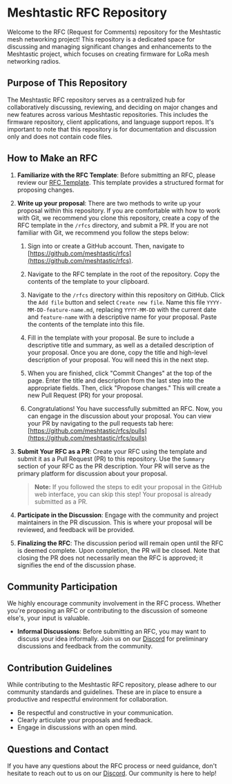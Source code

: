 # Meshtastic RFC Repository

Welcome to the RFC (Request for Comments) repository for the Meshtastic mesh networking project! This repository is a dedicated space for discussing and managing significant changes and enhancements to the Meshtastic project, which focuses on creating firmware for LoRa mesh networking radios.

## Purpose of This Repository

The Meshtastic RFC repository serves as a centralized hub for collaboratively discussing, reviewing, and deciding on major changes and new features across various Meshtastic repositories. This includes the firmware repository, client applications, and language support repos. It's important to note that this repository is for documentation and discussion only and does not contain code files.

## How to Make an RFC

1. **Familiarize with the RFC Template**: Before submitting an RFC, please review our [RFC Template](YYYY-MM-DD-feature-name.md). This template provides a structured format for proposing changes.

1. **Write up your proposal**: There are two methods to write up your proposal within this repository. If you are comfortable with how to work with Git, we recommend you clone this repository, create a copy of the RFC template in the `/rfcs` directory, and submit a PR. If you are not familiar with Git, we recommend you follow the steps below:

   1. Sign into or create a GitHub account. Then, navigate to [https://github.com/meshtastic/rfcs](https://github.com/meshtastic/rfcs).

   1. Navigate to the RFC template in the root of the repository. Copy the contents of the template to your clipboard.

   1. Navigate to the `/rfcs` directory within this repository on GitHub. Click the `Add file` button and select `Create new file`. Name this file `YYYY-MM-DD-feature-name.md`, replacing `YYYY-MM-DD` with the current date and `feature-name` with a descriptive name for your proposal. Paste the contents of the template into this file.

   1. Fill in the template with your proposal. Be sure to include a descriptive title and summary, as well as a detailed description of your proposal. Once you are done, copy the title and high-level description of your proposal. You will need this in the next step.

   1. When you are finished, click "Commit Changes" at the top of the page. Enter the title and description from the last step into the appropriate fields. Then, click "Propose changes." This will create a new Pull Request (PR) for your proposal.

   1. Congratulations! You have successfully submitted an RFC. Now, you can engage in the discussion about your proposal. You can view your PR by navigating to the pull requests tab here: [https://github.com/meshtastic/rfcs/pulls](https://github.com/meshtastic/rfcs/pulls)

1. **Submit Your RFC as a PR**: Create your RFC using the template and submit it as a Pull Request (PR) to this repository. Use the `Summary` section of your RFC as the PR description. Your PR will serve as the primary platform for discussion about your proposal.

   > **Note:** If you followed the steps to edit your proposal in the GitHub web interface, you can skip this step! Your proposal is already submitted as a PR.

1. **Participate in the Discussion**: Engage with the community and project maintainers in the PR discussion. This is where your proposal will be reviewed, and feedback will be provided.

1. **Finalizing the RFC**: The discussion period will remain open until the RFC is deemed complete. Upon completion, the PR will be closed. Note that closing the PR does not necessarily mean the RFC is approved; it signifies the end of the discussion phase.

## Community Participation

We highly encourage community involvement in the RFC process. Whether you're proposing an RFC or contributing to the discussion of someone else's, your input is valuable.

- **Informal Discussions**: Before submitting an RFC, you may want to discuss your idea informally. Join us on our [Discord](https://discord.com/invite/ktMAKGBnBs) for preliminary discussions and feedback from the community.

## Contribution Guidelines

While contributing to the Meshtastic RFC repository, please adhere to our community standards and guidelines. These are in place to ensure a productive and respectful environment for collaboration.

- Be respectful and constructive in your communication.
- Clearly articulate your proposals and feedback.
- Engage in discussions with an open mind.

## Questions and Contact

If you have any questions about the RFC process or need guidance, don't hesitate to reach out to us on our [Discord](https://discord.com/invite/ktMAKGBnBs). Our community is here to help!
